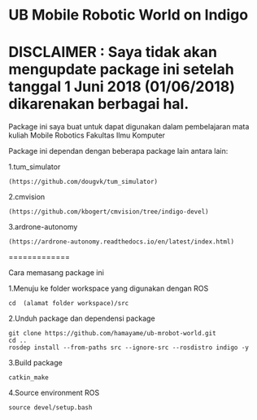 UB Mobile Robotic World on Indigo
=============
DISCLAIMER : Saya tidak akan mengupdate package ini setelah tanggal 1 Juni 2018 (01/06/2018) dikarenakan berbagai hal.
=============

Package ini saya buat untuk dapat digunakan dalam pembelajaran mata kuliah Mobile Robotics Fakultas Ilmu Komputer

Package ini dependan dengan beberapa package lain antara lain:

1.tum_simulator 

    (https://github.com/dougvk/tum_simulator)

2.cmvision 

    (https://github.com/kbogert/cmvision/tree/indigo-devel)

3.ardrone-autonomy 

    (https://ardrone-autonomy.readthedocs.io/en/latest/index.html)
    
=============

Cara memasang package ini
    

1.Menuju ke folder workspace yang digunakan dengan ROS

    
    cd  (alamat folder workspace)/src
    

2.Unduh package dan dependensi package

    
    git clone https://github.com/hamayame/ub-mrobot-world.git
    cd ..
    rosdep install --from-paths src --ignore-src --rosdistro indigo -y
    

3.Build package

    
    catkin_make
    

4.Source environment ROS

    
    source devel/setup.bash
    
